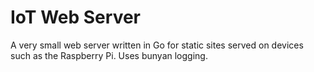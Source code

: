 # IoT Web Server

A very small web server written in Go for static sites served on devices
such as the Raspberry Pi. Uses bunyan logging.
